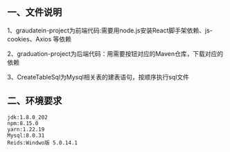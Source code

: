 ## 一、文件说明

1、graudatein-project为前端代码:需要用node.js安装React脚手架依赖、js-cookies、Axios 等依赖

2、graduation-project为后端代码：用需要按钮对应的Maven仓库，下载对应的依赖

3、CreateTableSql为Mysql相关表的建表语句，按顺序执行sql文件

## 二、环境要求

```
jdk:1.8.0_202
npm:8.15.0
yarn:1.22.19
Mysql:8.0.31
Reids:Windwo版 5.0.14.1
```
